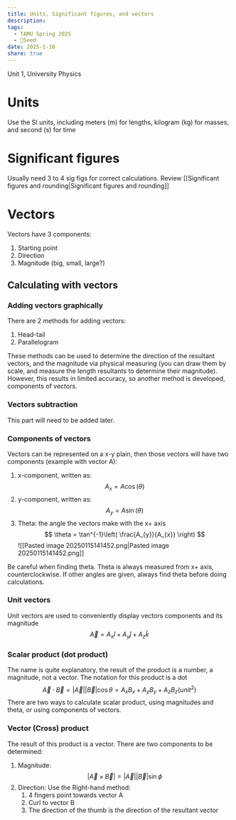 ```yaml
---
title: Units, Significant figures, and vectors
description: 
tags:
  - TAMU Spring 2025
  - 🌱Seed
date: 2025-1-16
share: true
---
```

Unit 1, University Physics
# Units
Use the SI units, including meters (m) for lengths, kilogram (kg) for masses, and second (s) for time

# Significant figures
Usually need 3 to 4 sig figs for correct calculations. Review [[Significant figures and rounding|Significant figures and rounding]]

# Vectors
Vectors have 3 components:
1. Starting point
2. Direction
3. Magnitude (big, small, large?)

## Calculating with vectors
### Adding vectors graphically
There are 2 methods for adding vectors:
1. Head-tail
2. Parallelogram

These methods can be used to determine the direction of the resultant vectors, and the magnitude via physical measuring (you can draw them by scale, and measure the length resultants to determine their magnitude). However, this results in limited accuracy, so another method is developed, components of vectors.

### Vectors subtraction
This part will need to be added later.

### Components of vectors
Vectors can be represented on a x-y plain, then those vectors will have two components (example with vector A):
1. x-component, written as:$$
A_{x} = A\cos(\theta)
$$
2. y-component, written as:$$
A_{y}=A\sin(\theta)
$$
3. Theta: the angle the vectors make with the x+ axis $$
\theta = \tan^{-1}\left( \frac{A_{y}}{A_{x}} \right)
$$
![[Pasted image 20250115141452.png|Pasted image 20250115141452.png]]

Be careful when finding theta. Theta is always measured from x+ axis, counterclockwise. If other angles are given, always find theta before doing calculations.

### Unit vectors
Unit vectors are used to conveniently display vectors components and its magnitude
$$
\vec{A}=A_{x}\hat{i}+A_{y}\hat{j}+ A_{z}\hat{k}
$$
### Scalar product (dot product)
The name is quite explanatory, the result of the product is a number, a magnitude, not a vector. The notation for this product is a dot
$$
\vec{A}\cdot\vec{B}=|\vec{A}||\vec{B}|\cos \theta=A_{x}B_{x}+A_{y}B_{y}+A_{z}B_{z}(unit^2)
$$
There are two ways to calculate scalar product, using magnitudes and theta, or using components of vectors.

### Vector (Cross) product
The result of this product is a vector. There are two components to be determined:
1. Magnitude:$$
|\vec{A}\times\vec{B}|=|\vec{A}||\vec{B}|\sin \phi
$$
2. Direction: Use the Right-hand method:
	1. 4 fingers point towards vector A
	2. Curl to vector B
	3. The direction of the thumb is the direction of the resultant vector